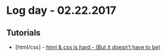 # Log day - 02.22.2017

## Tutorials
- [html/css] - [html & css is hard - (But it doesn’t have to be)](https://internetingishard.com/html-and-css/)
